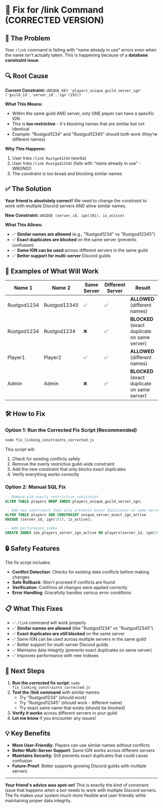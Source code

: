 # 🔧 Fix for /link Command (CORRECTED VERSION)

## 🚨 The Problem

Your `/link` command is failing with "name already in use" errors even when the name isn't actually taken. This is happening because of a **database constraint issue**.

## 🔍 Root Cause

**Current Constraint:** `UNIQUE KEY 'players_unique_guild_server_ign' ('guild_id','server_id','ign'(191))`

**What This Means:**
- Within the same guild AND server, only ONE player can have a specific IGN
- This is **too restrictive** - it's blocking names that are similar but not identical
- Example: "Rustgod1234" and "Rustgod12345" should both work (they're different names)

**Why This Happens:**
1. User tries `/link Rustgod1234` (works)
2. User tries `/link Rustgod12345` (fails with "name already in use" - WRONG!)
3. The constraint is too broad and blocking similar names

## ✅ The Solution

**Your friend is absolutely correct!** We need to change the constraint to work with multiple Discord servers AND allow similar names.

**New Constraint:** `UNIQUE (server_id, ign(191), is_active)`

**What This Allows:**
- ✅ **Similar names are allowed** (e.g., "Rustgod1234" vs "Rustgod12345")
- ✅ **Exact duplicates are blocked** on the same server (prevents confusion)
- ✅ **Same IGN can be used** across different servers in the same guild
- ✅ **Better support for multi-server** Discord guilds

## 🧪 Examples of What Will Work

| Name 1 | Name 2 | Same Server | Different Server | Result |
|---------|--------|-------------|------------------|---------|
| Rustgod1234 | Rustgod12345 | ✅ | ✅ | **ALLOWED** (different names) |
| Rustgod1234 | Rustgod1234 | ❌ | ✅ | **BLOCKED** (exact duplicate on same server) |
| Player1 | Player2 | ✅ | ✅ | **ALLOWED** (different names) |
| Admin | Admin | ❌ | ✅ | **BLOCKED** (exact duplicate on same server) |

## 🛠️ How to Fix

### Option 1: Run the Corrected Fix Script (Recommended)
```bash
node fix_linking_constraints_corrected.js
```

This script will:
1. Check for existing conflicts safely
2. Remove the overly restrictive guild-wide constraint
3. Add the new constraint that only blocks exact duplicates
4. Verify everything works correctly

### Option 2: Manual SQL Fix
```sql
-- Remove old overly restrictive constraint
ALTER TABLE players DROP INDEX players_unique_guild_server_ign;

-- Add new constraint that only prevents exact duplicates on same server
ALTER TABLE players ADD CONSTRAINT unique_server_exact_ign_active 
UNIQUE (server_id, ign(191), is_active);

-- Add performance index
CREATE INDEX idx_players_server_ign_active ON players(server_id, ign(191), is_active);
```

## 🔒 Safety Features

The fix script includes:
- **Conflict Detection**: Checks for existing data conflicts before making changes
- **Safe Rollback**: Won't proceed if conflicts are found
- **Verification**: Confirms all changes were applied correctly
- **Error Handling**: Gracefully handles various error conditions

## 📋 What This Fixes

- ✅ `/link` command will work properly
- ✅ **Similar names are allowed** (like "Rustgod1234" vs "Rustgod12345")
- ✅ **Exact duplicates are still blocked** on the same server
- ✅ Same IGN can be used across multiple servers in the same guild
- ✅ Better support for multi-server Discord guilds
- ✅ Maintains data integrity (prevents exact duplicates on same server)
- ✅ Improves performance with new indexes

## 🚀 Next Steps

1. **Run the corrected fix script**: `node fix_linking_constraints_corrected.js`
2. **Test the /link command** with similar names:
   - Try "Rustgod1234" (should work)
   - Try "Rustgod12345" (should work - different name)
   - Try exact same name that exists (should be blocked)
3. **Verify it works** across different servers in your guild
4. **Let me know** if you encounter any issues!

## 💡 Key Benefits

- **More User-Friendly**: Players can use similar names without conflicts
- **Better Multi-Server Support**: Same IGN works across different servers
- **Maintains Security**: Still prevents exact duplicates that could cause confusion
- **Future-Proof**: Better supports growing Discord guilds with multiple servers

---

**Your friend's advice was spot-on!** This is exactly the kind of constraint issue that happens when a bot needs to work with multiple Discord servers. The fix makes your system much more flexible and user-friendly while maintaining proper data integrity.
